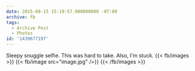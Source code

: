 ```yaml
---
date: 2015-08-15 15:19:57.000000000 -07:00
archive: fb
tags: 
  - Archive Post
  - Photos
id: '1439677197'
---
```


Sleepy snuggle selfie. This was hard to take. Also, I'm stuck.
{{< fb/images >}}
{{< fb/image src="image.jpg" />}}
{{< /fb/images >}}
